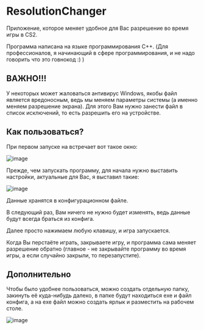 # ResolutionChanger
Приложение, которое меняет удобное для Вас разрешение во время игры в CS2.

Программа написана на языке программирования C++.
(Для профессионалов, я начинающий в сфере программирования, и не надо говорить что это говнокод :) )

## ВАЖНО!!!
У некоторых может жаловаться антивирус Windows, якобы файл является вредоносным, ведь мы меняем параметры системы (а именно меняем разрешение экрана). Для этого Вам нужно занести файл в список исключений, то есть разрешить его на устройстве.

## Как пользоваться?
При первом запуске на встречает вот такое окно:

![image](https://github.com/crazi4/ResolutionChanger/assets/96055419/afa7f474-37af-4b01-b5bc-2691dd3ba1e3)

Прежде, чем запускать программу, для начала нужно выставить настройки, актуальные для Вас, я выставил такие:

![image](https://github.com/crazi4/ResolutionChanger/assets/96055419/63069f64-0943-4d91-8769-8795631dbc52)

Данные хранятся в конфигурационном файле.

В следующий раз, Вам ничего не нужно будет изменять, ведь данные будут всегда браться из конфига.

Далее просто нажимаем любую клавишу, и игра запускается.

Когда Вы перстаёте играть, закрываете игру, и программа сама меняет разрешение обратно (главное - не закрывайте программу во время игры, а если случайно закрыли, то перезапустите).

## Дополнительно
Чтобы было удобнее пользоваться, можно создать отдельную папку, закинуть её куда-нибудь далеко, в папке будут находиться exe и файл конфига, а на exe файл можно создать ярлык и разместить на рабочем столе.

![image](https://github.com/crazi4/ResolutionChanger/assets/96055419/59d958bf-191c-4ed1-9adc-e66bfd0564c8)



